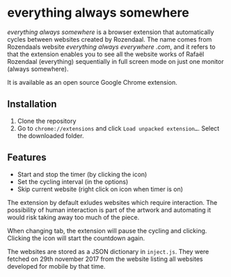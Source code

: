 # everything always somewhere

_everything always somewhere_ is a browser extension that automatically cycles between websites created by Rozendaal. The name comes from Rozendaals website _everything always everywhere .com_, and it refers to that the extension enables you to see all the website works of Rafaël Rozendaal (everything) sequentially in full screen mode on just one monitor (always somewhere).

It is available as an open source Google Chrome extension. 

## Installation

1. Clone the repository
1. Go to `chrome://extensions` and click `Load unpacked extension…`. Select the downloaded folder.

## Features

- Start and stop the timer (by clicking the icon)
- Set the cycling interval (in the options)
- Skip current website (right click on icon when timer is on)

The extension by default exludes websites which require interaction. The possibility of human interaction is part of the artwork and automating it would risk taking away too much of the piece.

When changing tab, the extension will pause the cycling and clicking. Clicking the icon will start the countdown again.

The websites are stored as a JSON dictionary in `inject.js`. They were fetched on 29th november 2017 from the website listing all websites developed for mobile by that time.
